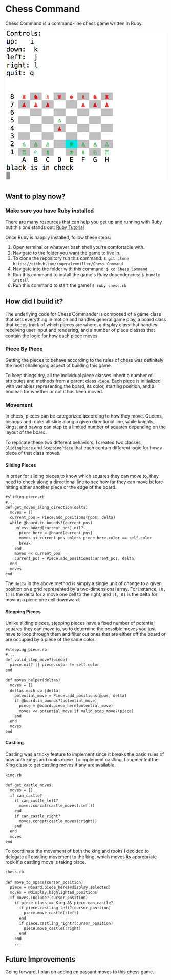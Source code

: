 # Chess Command

Chess Command is a command-line chess game written in Ruby.

![Chess]

[Chess]: ./images/chess.png

## Want to play now?

### Make sure you have Ruby installed
There are many resources that can help you get up and running with Ruby
but this one stands out: <a href="http://installrails.com/steps/choose_os"> Ruby
Tutorial </a>

Once Ruby is happily installed, follow these steps:

1. Open terminal or whatever bash shell you're comfortable with.
2. Navigate to the folder you want the game to live in.
3. To clone the repository run this command:
`$ git clone https://github.com/rogeralexmiller/Chess_Command`
4. Navigate into the folder with this command:
`$ cd Chess_Command`
5. Run this command to install the game's Ruby dependencies:
`$ bundle install`
6. Run this command to start the game!
 `$ ruby chess.rb`

## How did I build it?

The underlying code for Chess Commander is composed of a game class that sets
everything in motion and handles general game play, a board class that keeps
track of which pieces are where, a display class that handles receiving user
input and rendering, and a number of piece classes that contain the logic for
how each piece moves.

### Piece By Piece

Getting the pieces to behave according to the rules of chess was definitely the
most challenging aspect of building this game.

To keep things dry, all the individual piece classes inherit a number of attributes and methods from a
parent class `Piece`. Each piece is initialized with variables representing
the board, its color, starting position, and a boolean for whether or not it has been moved.

### Movement

In chess, pieces can be categorized according to how they move. Queens, bishops and rooks
all slide along a given directional line, while knights, kings, and pawns can step to a limited number of squares
depending on the layout of the board.

To replicate these two different behaviors, I created two classes, `SlidingPiece` and `SteppingPiece`
that each contain different logic for how a piece of that class moves.

#### Sliding Pieces
In order for sliding pieces to know which squares they can move to, they need to
check along a directional line to see how far they can move before hitting either
another piece or the edge of the board.

```
#sliding_piece.rb
#...
def get_moves_along_direction(delta)
  moves = []
  current_pos = Piece.add_positions(@pos, delta)
  while @board.in_bounds?(current_pos)
    unless board[current_pos].nil?
      piece_here = @board[current_pos]
      moves << current_pos unless piece_here.color == self.color
      break
    end
    moves << current_pos
    current_pos = Piece.add_positions(current_pos, delta)
  end
  moves
end
```

The `delta` in the above method is simply a single unit of change to a given position
on a grid represented by a two-dimensional array. For instance, `[0, 1]` is the
delta for a move one cell to the right, and `[1, 0]` is the delta for moving a
piece one cell downward.

#### Stepping Pieces

Unlike sliding pieces, stepping pieces have a fixed number of potential squares
they can move to, so to determine the possible moves you just have to loop through
them and filter out ones that are either off the board or are occupied by a piece
of the same color:

```
#stepping_piece.rb
#...
def valid_step_move?(piece)
  piece.nil? || piece.color != self.color
end

def moves_helper(deltas)
  moves = []
  deltas.each do |delta|
    potential_move = Piece.add_positions(@pos, delta)
    if @board.in_bounds?(potential_move)
      piece = @board.piece_here(potential_move)
      moves << potential_move if valid_step_move?(piece)
    end
  end
  moves
end
```

#### Castling
Castling was a tricky feature to implement since it breaks the basic rules of how
both kings and rooks move. To implement castling, I augmented the King class
to get castling moves if any are available.

```
king.rb

def get_castle_moves
  moves = []
  if can_castle?
    if can_castle_left?
      moves.concat(castle_moves(:left))
    end
    if can_castle_right?
      moves.concat(castle_moves(:right))
    end
  end
  moves
end
```

To coordinate the movement of both the king and rooks I decided to delegate all
castling movement to the king, which moves its appropriate rook if a castling
move is taking place.
```
chess.rb

def move_to_space(cursor_position)
  piece = @board.piece_here(@display.selected)
  moves = @display.highlighted_positions
  if moves.include?(cursor_position)
    if piece.class == King && piece.can_castle?
      if piece.castling_left?(cursor_position)
        piece.move_castle(:left)
      end
      if piece.castling_right?(cursor_position)
        piece.move_castle(:right)
      end
    end
    ...
```

## Future Improvements

Going forward, I plan on adding en passant moves to this chess game.
